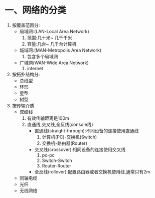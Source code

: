# 一、网络的分类
1. 按覆盖范围分:
   * 局域网:(LAN-Local Area Network)
 	    1. 范围:几十米~ 几千千米
 	    2. 容量:几台~ 几千台计算机
   * 城域网:(MAN-Metropolis Area Network)
	    1. 包含多个局域网
   * 广域网(WAN-Wide Area Network)
	    1. internet
2. 按拓扑结构分:
   * 总线型
   * 环形
   * 星型
   * 树型
3. 按传输介质
   * 双绞线
      1. 有效传输距离是100m
      2. 直通线,交叉线,全反线(console线)
         * 直通线(straight-through):不同设备的连接使用直通线
	        1. 计算机(PC)-交换机(Switch)
	        2. 交换机-路由器(Router)
         * 交叉线(crossover):相同设备的连接使用交叉线 
              1. pc-pc
	        2. Switch-Switch
	        3. Router-Router
         * 全反线(rollover):配置路由器或者交换机使用线,通常只有2m
   * 同轴电缆
   * 光纤
   * 无线网络
